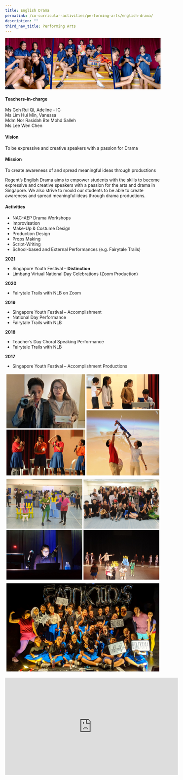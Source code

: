 ```yaml
---
title: English Drama
permalink: /co-curricular-activities/performing-arts/english-drama/
description: ""
third_nav_title: Performing Arts
---
```

![](/images/CCA/English%20Drama/ELDABanner%20-%202023.jpg)

#### Teachers-in-charge  
Ms Goh Rui Qi, Adeline - IC  
Ms Lim Hui Min, Vanessa  
Mdm Nor Rasidah Bte Mohd Salleh  
Ms Lee Wen Chen

#### Vision  
To be expressive and creative speakers with a passion for Drama

#### Mission  
To create awareness of and spread meaningful ideas through productions

Regent’s English Drama aims to empower students with the skills to become expressive and creative speakers with a passion for the arts and drama in Singapore. We also strive to mould our students to be able to create awareness and spread meaningful ideas through drama productions.

#### Activities

*   NAC-AEP Drama Workshops
*   Improvisation
*   Make-Up &amp; Costume Design
*   Production Design
*   Props Making
*   Script-Writing
*   School-based and External Performances (e.g. Fairytale Trails)

**2021**

*   Singapore Youth Festival –&nbsp;**Distinction**
*   Limbang Virtual National Day Celebrations (Zoom Production)

**2020**

*   Fairytale Trails with NLB on Zoom

**2019**

*   Singapore Youth Festival – Accomplishment
*   National Day Performance
*   Fairytale Trails with NLB

**2018**

*   Teacher’s Day Choral Speaking Performance
*   Fairytale Trails with NLB

**2017**

*   Singapore Youth Festival – Accomplishment Productions

![](/images/CCA/English%20Drama/ELDA-1.jpg)
![](/images/CCA/English%20Drama/ELDA-2.jpg)
![](/images/CCA/English%20Drama/ELDA-3.jpg)

<iframe width="560" height="315" src="https://www.youtube.com/embed/4mgKkVpeQ_E" title="YouTube video player" frameborder="0" allow="accelerometer; autoplay; clipboard-write; encrypted-media; gyroscope; picture-in-picture" allowfullscreen=""></iframe>